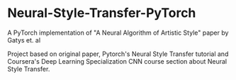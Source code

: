 # Neural-Style-Transfer-PyTorch
A PyTorch implementation of "A Neural Algorithm of Artistic Style" paper by Gatys et. al

Project based on original paper, Pytorch's Neural Style Transfer tutorial and Coursera's Deep Learning Specialization 
CNN course section about Neural Style Transfer.